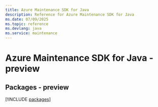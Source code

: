 ```yaml
---
title: Azure Maintenance SDK for Java
description: Reference for Azure Maintenance SDK for Java
ms.date: 07/09/2025
ms.topic: reference
ms.devlang: java
ms.service: maintenance
---
```

# Azure Maintenance SDK for Java - preview
## Packages - preview
[!INCLUDE [packages](maintenance-index.md)]